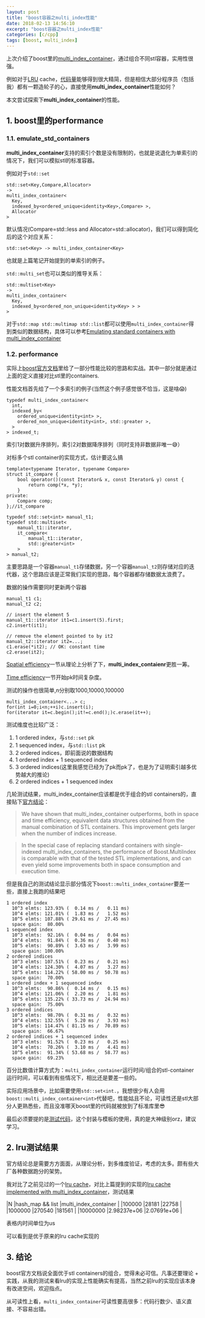 ```yaml
---
layout: post
title: "boost容器之multi_index性能"
date: 2018-02-13 14:56:10
excerpt: "boost容器之multi_index性能"
categories: [c/cpp]
tags: [boost, multi_index]
---
```


上次介绍了boost里的[multi_index_container](http://izualzhy.cn/c/cpp/2018/02/03/boost-multi-index)，通过组合不同stl容器，实用性很强。

例如对于[LRU](https://en.wikipedia.org/wiki/Cache_replacement_policies#LRU) cache，[代码量](https://github.com/yingshin/Tiny-Tools/blob/master/cache/multi_index_lru.cp)能够得到很大精简，但是相信大部分程序员（包括我）都有一颗造轮子的心，直接使用**multi_index_container**性能如何？

本文尝试探索下**multi_index_container**的性能。

<!--more-->

## 1. boost里的performance

### 1.1. emulate_std_containers

**multi_index_container**支持的索引个数是没有限制的，也就是说退化为单索引的情况下，我们可以模拟stl的标准容器。

例如对于`std::set`

```
std::set<Key,Compare,Allocator>
->
multi_index_container<
  Key,
  indexed_by<ordered_unique<identity<Key>,Compare> >,
  Allocator
>
```

默认情况(Compare=std::less<Key> and Allocator=std::allocator<Key>)，我们可以得到简化后的这个对应关系：

```
std::set<Key> -> multi_index_container<Key>
```

也就是上篇笔记开始提到的单索引的例子。

`std::multi_set`也可以类似的推导关系：

```
std::multiset<Key>
->
multi_index_container<
  Key,
  indexed_by<ordered_non_unique<identity<Key> > >
>
```

对于`std::map std::multimap std::list`都可以使用`multi_index_container`得到类似的数据结构，具体可以参考[Emulating standard containers with multi_index_container
](http://www.boost.org/doc/libs/1_66_0/libs/multi_index/doc/tutorial/techniques.html#emulate_std_containers)

### 1.2. performance

实际上[boost官方文档](http://www.boost.org/doc/libs/1_66_0/libs/multi_index/doc/performance.html)里给了一部分性能比较的思路和实战。其中一部分就是通过上面的定义直接对比stl里的containers.

性能文档首先给了一个多索引的例子(当然这个例子感觉很不恰当，这是啥😱)

```
typedef multi_index_container<
  int,
  indexed_by<
    ordered_unique<identity<int> >,
    ordered_non_unique<identity<int>, std::greater >,
  >
> indexed_t;
```
索引1对数据升序排列，索引2对数据降序排列（同时支持非数据非唯一😅）

对标多个stl container的实现方式，估计要这么搞

```
template<typename Iterator, typename Compare>
struct it_compare {
    bool operator()(const Iterator& x, const Iterator& y) const {
        return comp(*x, *y);
    }
private:
    Compare comp;
};//it_compare

typedef std::set<int> manual_t1;
typedef std::multiset<
    manual_t1::iterator,
    it_compare<
        manual_t1::iterator,
        std::greater<int>
    >
> manual_t2;
```

主要思路是一个容器`manual_t1`存储数据，另一个容器`manual_t2`则存储对应的迭代器，这个思路应该是正常我们实现的思路，每个容器都存储数据太浪费了。

数据的操作需要同时更新两个容器

```
manual_t1 c1;
manual_t2 c2;

// insert the element 5
manual_t1::iterator it1=c1.insert(5).first;
c2.insert(it1);

// remove the element pointed to by it2
manual_t2::iterator it2=...;
c1.erase(*it2); // OK: constant time
c2.erase(it2);
```

[Spatial efficiency](http://www.boost.org/doc/libs/1_66_0/libs/multi_index/doc/performance.html#spatial_efficiency)一节从理论上分析了下，**multi_index_contaienr**更胜一筹。

[Time efficiency](http://www.boost.org/doc/libs/1_66_0/libs/multi_index/doc/performance.html#time_efficiency)一节开始pk时间复杂度。

测试的操作也很简单,n分别取1000,10000,100000

```
multi_index_container<...> c;
for(int i=0;i<n;++i)c.insert(i);
for(iterator it=c.begin();it!=c.end();)c.erase(it++);
```

测试维度也比较广泛：
1. 1 ordered index，与`std::set` pk
2. 1 sequenced index，与`std::list` pk
3. 2 ordered indices，即前面说的数据结构
4. 1 ordered index + 1 sequenced index
5. 3 ordered indices(这里我感觉已经为了pk而pk了，也是为了证明索引越多优势越大的推论)
6. 2 ordered indices + 1 sequenced index

几轮测试结果，multi_index_container应该都是优于组合的stl containers的，直接贴下[官方结论](http://www.boost.org/doc/libs/1_66_0/libs/multi_index/doc/performance.html#conclusions)：

> We have shown that multi_index_container outperforms, both in space and time efficiency, equivalent data structures obtained from the manual combination of STL containers. This improvement gets larger when the number of indices increase.

>In the special case of replacing standard containers with single-indexed multi_index_containers, the performance of Boost.MultiIndex is comparable with that of the tested STL implementations, and can even yield some improvements both in space consumption and execution time.

但是我自己的测试结论显示部分情况下`boost::multi_index_container`要差一些，直接上我跑的结果吧

```
1 ordered index
  10^3 elmts: 123.93% (  0.14 ms /   0.11 ms)
  10^4 elmts: 121.01% (  1.83 ms /   1.52 ms)
  10^5 elmts: 107.88% ( 29.61 ms /  27.45 ms)
  space gain:  80.00%
1 sequenced index
  10^3 elmts:  92.16% (  0.04 ms /   0.04 ms)
  10^4 elmts:  91.84% (  0.36 ms /   0.40 ms)
  10^5 elmts:  90.89% (  3.63 ms /   3.99 ms)
  space gain: 100.00%
2 ordered indices
  10^3 elmts: 107.51% (  0.23 ms /   0.21 ms)
  10^4 elmts: 124.30% (  4.07 ms /   3.27 ms)
  10^5 elmts: 114.22% ( 58.00 ms /  50.78 ms)
  space gain:  70.00%
1 ordered index + 1 sequenced index
  10^3 elmts:  90.86% (  0.14 ms /   0.15 ms)
  10^4 elmts: 121.06% (  2.20 ms /   1.81 ms)
  10^5 elmts: 135.22% ( 33.73 ms /  24.94 ms)
  space gain:  75.00%
3 ordered indices
  10^3 elmts:  98.70% (  0.31 ms /   0.32 ms)
  10^4 elmts: 132.55% (  5.20 ms /   3.93 ms)
  10^5 elmts: 114.47% ( 81.15 ms /  70.89 ms)
  space gain:  66.67%
2 ordered indices + 1 sequenced index
  10^3 elmts:  91.52% (  0.23 ms /   0.25 ms)
  10^4 elmts:  70.26% (  3.10 ms /   4.41 ms)
  10^5 elmts:  91.34% ( 53.68 ms /  58.77 ms)
  space gain:  69.23%
```

百分比数值计算方式为：`multi_index_container`运行时间/组合的stl-container运行时间，可以看到有些情况下，相比还是要差一些的。

实际应用场景中，比如需要使用`std::set<int.`，我想很少有人会用`boost::multi_index_container<int>`代替吧，性能姑且不论，可读性还是stl大部分人更熟悉些，而且没准哪天boost里的代码就被放到了标准库里😎

最后必须要提的是[测试代码](http://www.boost.org/doc/libs/1_66_0/libs/multi_index/perf/test_perf.cpp)，这个封装与模板的使用，真的是大神级别orz，建议学习。

## 2. lru测试结果

官方结论总是需要方方面面，从理论分析，到多维度验证，考虑的太多。颇有些大厂各种数据跑分的架势。

我对比了之前见过的一个[lru cache](https://github.com/yingshin/Tiny-Tools/blob/master/cache/hash_map_list_lru.cpp)，对比上篇提到的实现的[lru cache implemented with multi_index_container](https://github.com/yingshin/Tiny-Tools/blob/master/cache/multi_index_lru.cpp)，测试结果

|N  |hash_map && list  |multi_index_container  |
|100000  |28181  |22758  |
|1000000  |270540  |181561  |
|10000000  |2.98237e+06  |2.07691e+06  |

表格内时间单位为us

可以看到是优于原来的lru cache实现的

## 3. 结论

boost官方文档说全面优于stl containers的组合，觉得未必可信。凡事还要理论 + 实践，从我的测试来看lru的实现上性能确实有提高，当然之前lru的实现应该本身有改进空间，欢迎指点。

从可读性上看，`multi_index_container`可读性要高很多：代码行数少、语义直接、不容易出错。

